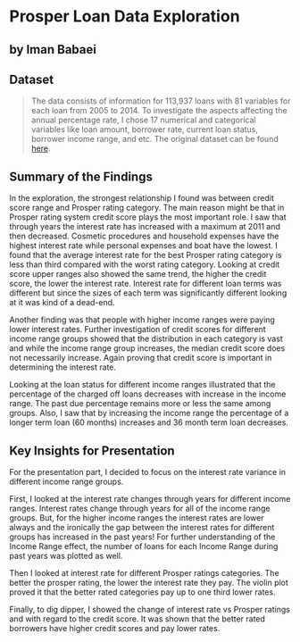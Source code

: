 # Prosper Loan Data Exploration
## by Iman Babaei


## Dataset

> The data consists of information for 113,937 loans with 81 variables for each
loan from 2005 to 2014. To investigate the aspects affecting the annual 
percentage rate, I chose 17 numerical and categorical variables like loan amount,
borrower rate, current loan status, borrower income range, and etc. The original
dataset can be found [here](https://www.google.com/url?q=https://s3.amazonaws.com/udacity-hosted-downloads/ud651/prosperLoanData.csv&sa=D&ust=1554486256021000).


## Summary of the Findings

In the exploration, the strongest relationship I found was between credit 
score range and Prosper rating category. The main reason might be that in 
Prosper rating system credit score plays the most important role. I saw that 
through years the interest rate has increased with a maximum at 2011 and then
decreased. Cosmetic procedures and household expenses have the highest interest
rate while personal expenses and boat have the lowest. I found that the average 
interest rate for the best Prosper rating category is less than third compared
with the worst rating category. Looking at credit score upper ranges also showed
the same trend, the higher the credit score, the lower the interest rate. 
Interest rate for different loan terms was different but since the sizes of each
term was significantly different looking at it was kind of a dead-end.

Another finding was that people with higher income ranges were paying lower 
interest rates. Further investigation of credit scores for different income range
groups showed that the distribution in each category is vast and while the income
range group increases, the median credit score does not necessarily increase. 
Again proving that credit score is important in determining the interest rate.

Looking at the loan status for different income ranges illustrated that the
percentage of the charged off loans decreases with increase in the income range.
The past due percentage remains more or less the same among groups. Also, I saw
that by increasing the income range the percentage of a longer term loan (60 months)
increases and 36 month term loan decreases.


## Key Insights for Presentation

For the presentation part, I decided to focus on the interest rate variance in
different income range groups.

First, I looked at the interest rate changes through years for different income
ranges. Interest rates change through years for all of the income range groups. 
But, for the higher income ranges the interest rates are lower always and the 
ironically the gap between the interest rates for different groups has increased
in the past years! For further understanding of the Income Range effect, the 
number of loans for each Income Range during past years was plotted as well.

Then I looked at interest rate for different Prosper ratings categories. The 
better the prosper rating, the lower the interest rate they pay. The violin 
plot proved it that the better rated categories pay up to one third lower rates.

Finally, to dig dipper, I showed the change of interest rate vs Prosper ratings
and with regard to the credit score. It was shown that the better rated borrowers
have higher credit scores and pay lower rates.